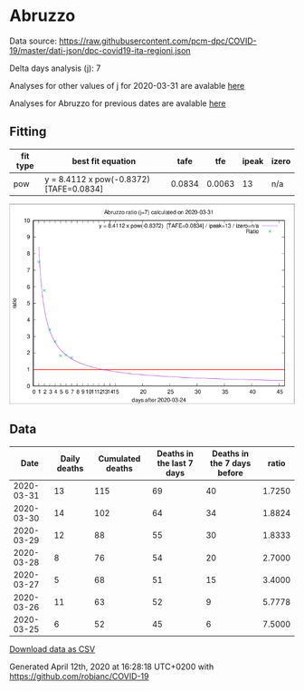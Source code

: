 # Abruzzo

Data source: https://raw.githubusercontent.com/pcm-dpc/COVID-19/master/dati-json/dpc-covid19-ita-regioni.json

Delta days analysis (j): 7

Analyses for other values of j for 2020-03-31 are avalable [here](../README.md)

Analyses for Abruzzo for previous dates are avalable [here](../../README.md)

## Fitting 
|fit type|best fit equation|tafe|tfe|ipeak|izero|
|-------|-----|--------|------|---|---|
|pow|y = 8.4112 x pow(-0.8372)  [TAFE=0.0834]|0.0834|0.0063|13|n/a|

![Plot](COVID-19_abruzzo_j7_2020-03-31.png)

## Data
|Date|Daily deaths|Cumulated deaths|Deaths in the last 7 days|Deaths in the 7 days before|ratio|
|----|----------|-----------|-------|--------------------|-----|
|2020-03-31|13|115|69|40|1.7250|
|2020-03-30|14|102|64|34|1.8824|
|2020-03-29|12|88|55|30|1.8333|
|2020-03-28|8|76|54|20|2.7000|
|2020-03-27|5|68|51|15|3.4000|
|2020-03-26|11|63|52|9|5.7778|
|2020-03-25|6|52|45|6|7.5000|

[Download data as CSV](COVID-19_abruzzo_j7_2020-03-31.csv)

Generated April 12th, 2020 at 16:28:18 UTC+0200 with https://github.com/robianc/COVID-19
